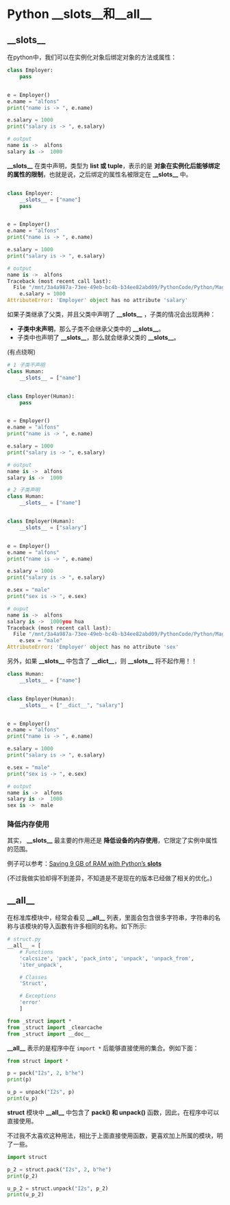 # Python \_\_slots\_\_和\_\_all\_\_

## \_\_slots\_\_

在python中，我们可以在实例化对象后绑定对象的方法或属性：

```python
class Employer:
    pass


e = Employer()
e.name = "alfons"
print("name is -> ", e.name)

e.salary = 1000
print("salary is -> ", e.salary)

# output
name is ->  alfons
salary is ->  1000
```

**\_\_slots\_\_** 在类中声明，类型为 **list 或 tuple**，表示的是 **对象在实例化后能够绑定的属性的限制**，也就是说，之后绑定的属性名被限定在 **\_\_slots\_\_** 中。

```python

class Employer:
    __slots__ = ["name"]
    pass


e = Employer()
e.name = "alfons"
print("name is -> ", e.name)

e.salary = 1000
print("salary is -> ", e.salary)

# output
name is ->  alfons
Traceback (most recent call last):
  File "/mnt/3a4a987a-73ee-49eb-bc4b-b34ee82abd09/PythonCode/Python/MagicMethod/__slots__.py", line 19, in <module>
    e.salary = 1000
AttributeError: 'Employer' object has no attribute 'salary'
```

如果子类继承了父类，并且父类中声明了 **\_\_slots\_\_** ，子类的情况会出现两种：

- **子类中未声明**，那么子类不会继承父类中的 **\_\_slots\_\_**。
- 子类中也声明了 **\_\_slots\_\_**，那么就会继承父类的 **\_\_slots\_\_**。
 
(有点绕啊)

```python
# 1 子类不声明
class Human:
    __slots__ = ["name"]


class Employer(Human):
    pass


e = Employer()
e.name = "alfons"
print("name is -> ", e.name)

e.salary = 1000
print("salary is -> ", e.salary)

# output
name is ->  alfons
salary is ->  1000

# 2 子类声明
class Human:
    __slots__ = ["name"]


class Employer(Human):
    __slots__ = ["salary"]


e = Employer()
e.name = "alfons"
print("name is -> ", e.name)

e.salary = 1000
print("salary is -> ", e.salary)

e.sex = "male"
print("sex is -> ", e.sex)

# ouput
name is ->  alfons
salary is ->  1000you hua
Traceback (most recent call last):
  File "/mnt/3a4a987a-73ee-49eb-bc4b-b34ee82abd09/PythonCode/Python/MagicMethod/__slots__.py", line 25, in <module>
    e.sex = "male"
AttributeError: 'Employer' object has no attribute 'sex'
```

另外，如果 **\_\_slots\_\_** 中包含了 **\_\_dict\_\_**，则 **\_\_slots\_\_** 将不起作用！！

```python
class Human:
    __slots__ = ["name"]


class Employer(Human):
    __slots__ = ["__dict__", "salary"]


e = Employer()
e.name = "alfons"
print("name is -> ", e.name)

e.salary = 1000
print("salary is -> ", e.salary)

e.sex = "male"
print("sex is -> ", e.sex)

# output
name is ->  alfons
salary is ->  1000
sex is ->  male
```

### 降低内存使用

其实， **\_\_slots\_\_** 最主要的作用还是 **降低设备的内存使用**，它限定了实例中属性的范围。

例子可以参考：[Saving 9 GB of RAM with Python’s __slots__](http://tech.oyster.com/save-ram-with-python-slots/)

(不过我做实验却得不到差异，不知道是不是现在的版本已经做了相关的优化。)

## \_\_all\_\_

在标准库模块中，经常会看见 **\_\_all\_\_** 列表，里面会包含很多字符串，字符串的名称与该模块的导入函数有许多相同的名称。如下所示:

```python
# struct.py
__all__ = [
    # Functions
    'calcsize', 'pack', 'pack_into', 'unpack', 'unpack_from',
    'iter_unpack',

    # Classes
    'Struct',

    # Exceptions
    'error'
    ]

from _struct import *
from _struct import _clearcache
from _struct import __doc__
```

**\_\_all\_\_** 表示的是程序中在 `import *` 后能够直接使用的集合。例如下面：

```python
from struct import *

p = pack("I2s", 2, b"he")
print(p)

u_p = unpack("I2s", p)
print(u_p)
```

**struct** 模块中 **\_\_all\_\_** 中包含了 **pack() 和 unpack()** 函数，因此，在程序中可以直接使用。

不过我不太喜欢这种用法，相比于上面直接使用函数，更喜欢加上所属的模块，明了一些。

```python
import struct

p_2 = struct.pack("I2s", 2, b"he")
print(p_2)

u_p_2 = struct.unpack("I2s", p_2)
print(u_p_2)
```